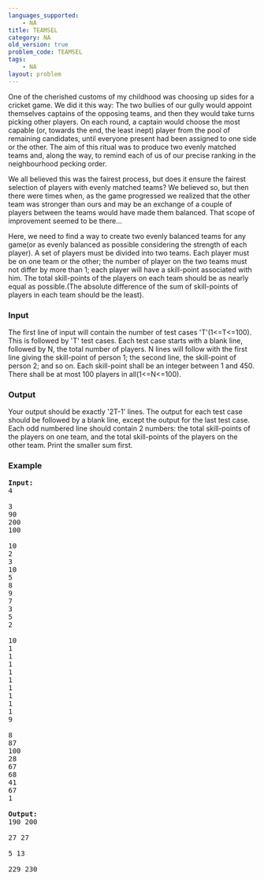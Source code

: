 ```yaml
---
languages_supported:
    - NA
title: TEAMSEL
category: NA
old_version: true
problem_code: TEAMSEL
tags:
    - NA
layout: problem
---
```

One of the cherished customs of my childhood was choosing up sides for a cricket game. We did it this way: The two bullies of our gully would appoint themselves captains of the opposing teams, and then they would take turns picking other players. On each round, a captain would choose the most capable (or, towards the end, the least inept) player from the pool of remaining candidates, until everyone present had been assigned to one side or the other. The aim of this ritual was to produce two evenly matched teams and, along the way, to remind each of us of our precise ranking in the neighbourhood pecking order.

We all believed this was the fairest process, but does it ensure the fairest selection of players with evenly matched teams? We believed so, but then there were times when, as the game progressed we realized that the other team was stronger than ours and may be an exchange of a couple of players between the teams would have made them balanced. That scope of improvement seemed to be there...

Here, we need to find a way to create two evenly balanced teams for any game(or as evenly balanced as possible considering the strength of each player). A set of players must be divided into two teams. Each player must be on one team or the other; the number of player on the two teams must not differ by more than 1; each player will have a skill-point associated with him. The total skill-points of the players on each team should be as nearly equal as possible.(The absolute difference of the sum of skill-points of players in each team should be the least).

### Input

The first line of input will contain the number of test cases 'T'(1&lt;=T&lt;=100). This is followed by 'T' test cases. Each test case starts with a blank line, followed by N, the total number of players. N lines will follow with the first line giving the skill-point of person 1; the second line, the skill-point of person 2; and so on. Each skill-point shall be an integer between 1 and 450. There shall be at most 100 players in all(1&lt;=N&lt;=100).

### Output

Your output should be exactly '2T-1' lines. The output for each test case should be followed by a blank line, except the output for the last test case. Each odd numbered line should contain 2 numbers: the total skill-points of the players on one team, and the total skill-points of the players on the other team. Print the smaller sum first.

### Example

<pre>
<b>Input:</b>
4

3
90
200
100

10
2
3
10
5
8
9
7
3
5
2

10
1
1
1
1
1
1
1
1
1
9

8
87
100
28
67
68
41
67
1

<b>Output:</b>
190 200

27 27

5 13

229 230
</pre>